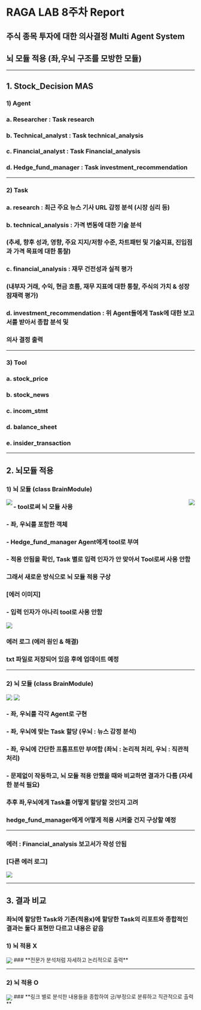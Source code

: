 # RAGA LAB 8주차 Report
## 주식 종목 투자에 대한 의사결정 Multi Agent System
## 뇌 모듈 적용 (좌,우뇌 구조를 모방한 모듈)

---

## 1. Stock_Decision MAS

### 1) Agent

###   a. Researcher : Task research
###   b. Technical_analyst : Task technical_analysis
###   c. Financial_analyst : Task Financial_analysis
###   d. Hedge_fund_manager : Task investment_recommendation

---

### 2) Task

###   a. research : 최근 주요 뉴스 기사 URL 감정 분석 (시장 심리 등)
###   b. technical_analysis : 가격 변동에 대한 기술 분석
###      (추세, 향후 성과, 영향, 주요 지지/저항 수준, 차트패턴 및 기술지표, 진입점과 가격 목표에 대한 통찰)
###   c. financial_analysis : 재무 건전성과 실적 평가
###      (내부자 거래, 수익, 현금 흐름, 재무 지표에 대한 통찰, 주식의 가치 & 성장 잠재력 평가)
###   d. investment_recommendation : 위 Agent들에게 Task에 대한 보고서를 받아서 종합 분석 및
###      의사 결정 출력

---

### 3) Tool

###   a. stock_price
###   b. stock_news
###   c. incom_stmt
###   d. balance_sheet
###   e. insider_transaction

---

## 2. 뇌모듈 적용

### 1) 뇌 모듈 (class BrainModule)
<img align="left" src="./img/8/1-1.png"><img align="right" src="./img/8/1-2.png">

### - tool로써 뇌 모듈 사용
### - 좌, 우뇌를 포함한 객체
### - Hedge_fund_manager Agent에게 tool로 부여
### - 적용 안됨을 확인, Task 별로 입력 인자가 안 맞아서 Tool로써 사용 안함
### **그래서 새로운 방식으로 뇌 모듈 적용 구상**

### [에러 이미지]
### - 입력 인자가 아나리 tool로 사용 안함
<img align="center" src="./img/8/arg_error.png">

### 에러 로그 (에러 원인 & 해결)
### txt 파일로 저장되어 있음 후에 업데이트 예정

---

### 2) 뇌 모듈 (class BrainModule)
<img align="center" src="./img/8/2-1.png">
<img align="center" src="./img/8/2-2.png">

### - 좌, 우뇌를 각각 Agent로 구현
### - 좌, 우뇌에 맞는 Task 할당 (우뇌 : 뉴스 감정 분석)
### - 좌, 우뇌에 간단한 프롬프트만 부여함 (좌뇌 : 논리적 처리, 우뇌 : 직관적 처리)
### - 문제없이 작동하고, 뇌 모듈 적용 안했을 때와 비교하면 결과가 다름 (자세한 분석 필요)

### **추후 좌,우뇌에게 Task를 어떻게 할당할 것인지 고려**
### **hedge_fund_manager에게 어떻게 적용 시켜줄 건지 구상할 예정**

---

### 에러 : Financial_analysis 보고서가 작성 안됨
### [다른 에러 로그]
<img align="center" src="./img/8/Final_brain_module_Error.png">

---

## 3. 결과 비교
### 좌뇌에 할당한 Task와 기존(적용x)에 할당한 Task의 리포트와 종합적인 결과는 둘다 표현만 다르고 내용은 같음

### 1) 뇌 적용 X
<img align="center" src="./img/8/3-1.png">
### **전문가 분석처럼 자세하고 논리적으로 출력**

---

### 2) 뇌 적용 O
<img align="center" src="./img/8/3-2.png">
### **링크 별로 분석한 내용들을 종합하여 긍/부정으로 분류하고 직관적으로 출력**


